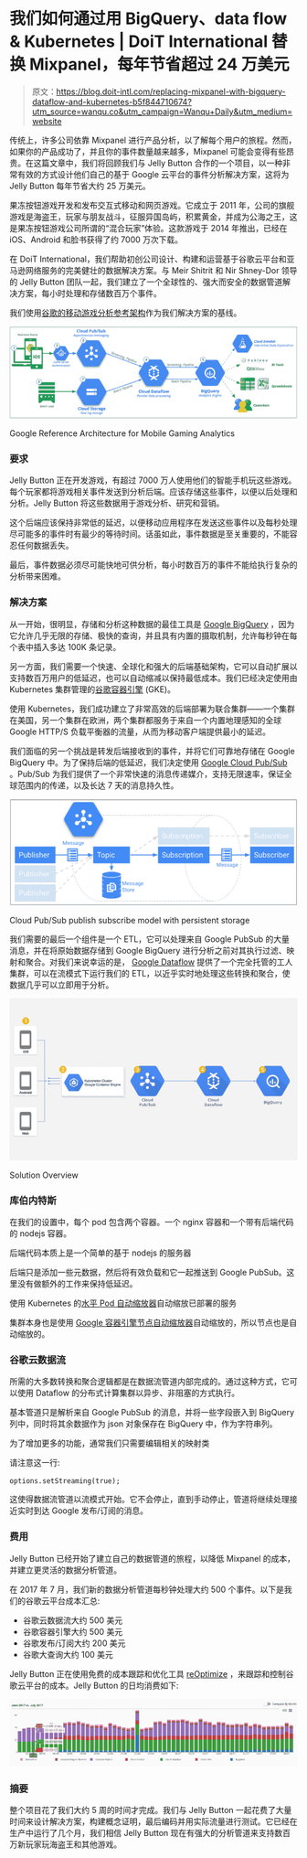 # 我们如何通过用 BigQuery、data flow & Kubernetes | DoiT International 替换 Mixpanel，每年节省超过 24 万美元

> 原文：<https://blog.doit-intl.com/replacing-mixpanel-with-bigquery-dataflow-and-kubernetes-b5f844710674?utm_source=wanqu.co&utm_campaign=Wanqu+Daily&utm_medium=website>

传统上，许多公司依靠 Mixpanel 进行产品分析，以了解每个用户的旅程。然而，如果你的产品成功了，并且你的事件数量越来越多，Mixpanel 可能会变得有些昂贵。在这篇文章中，我们将回顾我们与 Jelly Button 合作的一个项目，以一种非常有效的方式设计他们自己的基于 Google 云平台的事件分析解决方案，这将为 Jelly Button 每年节省大约 25 万美元。

果冻按钮游戏开发和发布交互式移动和网页游戏。它成立于 2011 年，公司的旗舰游戏是海盗王，玩家与朋友战斗，征服异国岛屿，积累黄金，并成为公海之王，这是果冻按钮游戏公司所谓的“混合玩家”体验。这款游戏于 2014 年推出，已经在 iOS、Android 和脸书获得了约 7000 万次下载。

在 DoiT International，我们帮助初创公司设计、构建和运营基于谷歌云平台和亚马逊网络服务的完美健壮的数据解决方案。与 Meir Shitrit 和 Nir Shney-Dor 领导的 Jelly Button 团队一起，我们建立了一个全球性的、强大而安全的数据管道解决方案，每小时处理和存储数百万个事件。

我们使用[谷歌的移动游戏分析参考架构](https://cloud.google.com/solutions/mobile/mobile-gaming-analysis-telemetry)作为我们解决方案的基线。

![mixpanel bigquery](img/465389793f26d044cb21e39f781d92a0.png)



Google Reference Architecture for Mobile Gaming Analytics



### 要求

Jelly Button 正在开发游戏，有超过 7000 万人使用他们的智能手机玩这些游戏。每个玩家都将游戏相关事件发送到分析后端。应该存储这些事件，以便以后处理和分析。Jelly Button 将这些数据用于游戏分析、研究和营销。

这个后端应该保持非常低的延迟，以便移动应用程序在发送这些事件以及每秒处理尽可能多的事件时有最少的等待时间。话虽如此，事件数据是至关重要的，不能容忍任何数据丢失。

最后，事件数据必须尽可能快地可供分析，每小时数百万的事件不能给执行复杂的分析带来困难。

### 解决方案

从一开始，很明显，存储和分析这种数据的最佳工具是 [Google BigQuery](https://cloud.google.com/bigquery/) ，因为它允许几乎无限的存储、极快的查询，并且具有内置的摄取机制，允许每秒钟在每个表中插入多达 100K 条记录。

另一方面，我们需要一个快速、全球化和强大的后端基础架构，它可以自动扩展以支持数百万用户的低延迟，也可以自动缩减以保持最低成本。我们已经决定使用由 Kubernetes 集群管理的[谷歌容器引擎](https://cloud.google.com/container-engine) (GKE)。

使用 Kubernetes，我们成功建立了非常高效的后端部署为联合集群——一个集群在美国，另一个集群在欧洲，两个集群都服务于来自一个内置地理感知的全球 Google HTTP/S 负载平衡器的流量，从而为移动客户端提供最小的延迟。

我们面临的另一个挑战是转发后端接收到的事件，并将它们可靠地存储在 Google BigQuery 中。为了保持后端的低延迟，我们决定使用 [Google Cloud Pub/Sub](https://cloud.google.com/pubsub/docs/overview) 。Pub/Sub 为我们提供了一个非常快速的消息传递媒介，支持无限速率，保证全球范围内的传递，以及长达 7 天的消息持久性。

![mixpanel alternatives](img/606f2f257a1670d8f16b9655a57662df.png)



Cloud Pub/Sub publish subscribe model with persistent storage



我们需要的最后一个组件是一个 ETL，它可以处理来自 Google PubSub 的大量消息，并在将原始数据存储到 Google BigQuery 进行分析之前对其执行过滤、映射和聚合。对我们来说幸运的是， [Google Dataflow](https://cloud.google.com/dataflow) 提供了一个完全托管的工人集群，可以在流模式下运行我们的 ETL，以近乎实时地处理这些转换和聚合，使数据几乎可以立即用于分析。

![mixpanel bigquery integration](img/4069b75fff72e524bb4ec38306979e4b.png)



Solution Overview



### 库伯内特斯

在我们的设置中，每个 pod 包含两个容器。一个 nginx 容器和一个带有后端代码的 nodejs 容器。

后端代码本质上是一个简单的基于 nodejs 的服务器

后端只是添加一些元数据，然后将有效负载和它一起推送到 Google PubSub。这里没有做额外的工作来保持低延迟。

使用 Kubernetes 的[水平 Pod 自动缩放器](https://kubernetes.io/docs/tasks/run-application/horizontal-pod-autoscale)自动缩放已部署的服务

集群本身也是使用 [Google 容器引擎节点自动缩放器](https://cloud.google.com/container-engine/docs/cluster-autoscaler)自动缩放的，所以节点也是自动缩放的。

### 谷歌云数据流

所需的大多数转换和聚合逻辑都是在数据流管道内部完成的。通过这种方式，它可以使用 Dataflow 的分布式计算集群以异步、非阻塞的方式执行。

基本管道只是解析来自 Google PubSub 的消息，并将一些字段嵌入到 BigQuery 列中，同时将其余数据作为 json 对象保存在 BigQuery 中，作为字符串列。

为了增加更多的功能，通常我们只需要编辑相关的映射类

请注意这一行:

```
options.setStreaming(true);
```

这使得数据流管道以流模式开始。它不会停止，直到手动停止，管道将继续处理接近实时到达 Google 发布/订阅的消息。

### 费用

Jelly Button 已经开始了建立自己的数据管道的旅程，以降低 Mixpanel 的成本，并建立更灵活的数据分析管道。

在 2017 年 7 月，我们新的数据分析管道每秒钟处理大约 500 个事件。以下是我们的谷歌云平台成本汇总:

*   谷歌云数据流大约 500 美元
*   谷歌容器引擎大约 500 美元
*   谷歌发布/订阅大约 200 美元
*   谷歌大查询大约 100 美元

Jelly Button 正在使用免费的成本跟踪和优化工具 [reOptimize](https://www.reoptimize.io) ，来跟踪和控制谷歌云平台的成本。Jelly Button 的日均消费如下:



![mixpanel to bigquery](img/5df191b132bcd265614a8e3293b923d5.png)

### 摘要

整个项目花了我们大约 5 周的时间才完成。我们与 Jelly Button 一起花费了大量时间来设计解决方案，构建概念证明，最后编码并用实际流量进行测试。它已经在生产中运行了几个月，我们相信 Jelly Button 现在有强大的分析管道来支持数百万新玩家玩海盗王和其他游戏。

